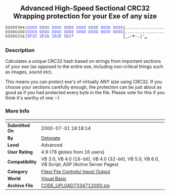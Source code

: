 ﻿<div align="center">

## Advanced High\-Speed Sectional CRC32 Wrapping protection for your Exe of any size

<img src="PIC200071629125844.gif">
</div>

### Description

Calculates a unique CRC32 hash based on strings from important sections of your exe (as opposed to the entire exe, including non-critical things such as images, sound etc).

This means you can protect exe's of virtually ANY size using CRC32. If you choose your sections carefully enough, the protection can be just about as good as if you had protected every byte in the file. Please vote for this if you think it's worthy of one :-)
 
### More Info
 


<span>             |<span>
---                |---
**Submitted On**   |2000-07-01 18:18:14
**By**             |[Detonate](https://github.com/Planet-Source-Code/PSCIndex/blob/master/ByAuthor/detonate.md)
**Level**          |Advanced
**User Rating**    |4.9 (78 globes from 16 users)
**Compatibility**  |VB 3\.0, VB 4\.0 \(16\-bit\), VB 4\.0 \(32\-bit\), VB 5\.0, VB 6\.0, VB Script, ASP \(Active Server Pages\) 
**Category**       |[Files/ File Controls/ Input/ Output](https://github.com/Planet-Source-Code/PSCIndex/blob/master/ByCategory/files-file-controls-input-output__1-3.md)
**World**          |[Visual Basic](https://github.com/Planet-Source-Code/PSCIndex/blob/master/ByWorld/visual-basic.md)
**Archive File**   |[CODE\_UPLOAD7334712000\.zip](https://github.com/Planet-Source-Code/detonate-advanced-high-speed-sectional-crc32-wrapping-protection-for-your-exe-of-any-size__1-9427/archive/master.zip)








